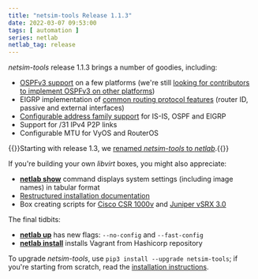 ```yaml
---
title: "netsim-tools Release 1.1.3"
date: 2022-03-07 09:53:00
tags: [ automation ]
series: netlab
netlab_tag: release
---
```

*netsim-tools* release 1.1.3 brings a number of goodies, including:

* [OSPFv3 support](https://netsim-tools.readthedocs.io/en/latest/module/ospf.html) on a few platforms (we're still [looking for contributors to implement OSPFv3 on other platforms](https://blog.ipspace.net/2022/03/contribute-netsim-ospf.html))
* EIGRP implementation of [common routing protocol features](https://netsim-tools.readthedocs.io/en/latest/module/routing.html) (router ID, passive and external interfaces)
* [Configurable address family support](https://netsim-tools.readthedocs.io/en/latest/module/routing.html#af) for IS-IS, OSPF and EIGRP
* Support for /31 IPv4 P2P links
* Configurable MTU for VyOS and RouterOS

{{<note info>}}Starting with release 1.3, we [renamed *netsim-tools* to *netlab*](/2022/08/netsim-netlab.html).{{</note>}}
<!--more-->
If you're building your own *libvirt* boxes, you might also appreciate:

* **[netlab show](https://netsim-tools.readthedocs.io/en/latest/netlab/show.html)** command displays system settings (including image names) in tabular format
* [Restructured installation documentation](https://netsim-tools.readthedocs.io/en/latest/install.html)
* Box creating scripts for [Cisco CSR 1000v](https://netsim-tools.readthedocs.io/en/latest/labs/csr.html) and [Juniper vSRX 3.0](https://netsim-tools.readthedocs.io/en/latest/labs/vsrx.html)

The final tidbits:

* **[netlab up](https://netsim-tools.readthedocs.io/en/latest/netlab/up.html)** has new flags: `--no-config` and `--fast-config`
* **[netlab install](https://netsim-tools.readthedocs.io/en/latest/netlab/install.html)** installs Vagrant from Hashicorp repository

To upgrade *netsim-tools*, use `pip3 install --upgrade netsim-tools`; if you're starting from scratch, read the [installation instructions](https://netsim-tools.readthedocs.io/en/latest/install.html).
